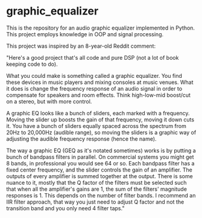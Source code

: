# graphic_equalizer

This is the repository for an audio graphic equalizer implemented in Python. This project employs knowledge in OOP and signal processing.

This project was inspired by an 8-year-old Reddit comment:

"Here's a good project that's all code and pure DSP (not a lot of book keeping code to do).

What you could make is something called a graphic equalizer. You find these devices in music players and mixing consoles at music venues. What it does is change the frequency response of an audio signal in order to compensate for speakers and room effects. Think high-low-mid boost/cut on a stereo, but with more control.

A graphic EQ looks like a bunch of sliders, each marked with a frequency. Moving the slider up boosts the gain of that frequency, moving it down cuts it. You have a bunch of sliders equally spaced across the spectrum from 20Hz to 20,000Hz (audible range), so moving the sliders is a graphic way of adjusting the audible frequency response (hence the name).

The way a graphic EQ (GEQ as it's notated sometimes) works is by putting a bunch of bandpass filters in parallel. On commercial systems you might get 8 bands, in professional you would see 64 or so. Each bandpass filter has a fixed center frequency, and the slider controls the gain of an amplifier. The outputs of every amplifier is summed together at the output. There is some nuance to it, mostly that the Q factor of the filters must be selected such that when all the amplifier's gains are 1, the sum of the filters' magnitude responses is 1. This depends on the number of filter bands. I recommend an IIR filter approach, that way you just need to adjust Q factor and not the transition band and you only need 4 filter taps."
